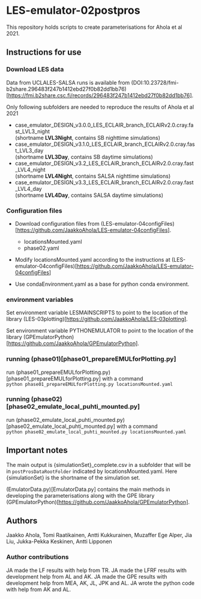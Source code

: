 # LES-emulator-02postpros

This repository holds scripts to create parameterisations for Ahola et al 2021.

## Instructions for use

### Download LES data

Data from UCLALES-SALSA runs is available from (DOI:10.23728/fmi-b2share.296483f247b1412ebd27f0b82dd1bb76)[https://fmi.b2share.csc.fi/records/296483f247b1412ebd27f0b82dd1bb76].

Only following subfolders are needed to reproduce the results of Ahola et al 2021
- case_emulator_DESIGN_v3.0.0_LES_ECLAIR_branch_ECLAIRv2.0.cray.fast_LVL3_night  
(shortname **LVL3Night**, contains SB nighttime simulations)
- case_emulator_DESIGN_v3.1.0_LES_ECLAIR_branch_ECLAIRv2.0.cray.fast_LVL3_day  
(shortname **LVL3Day**, contains SB daytime simulations)
- case_emulator_DESIGN_v3.2_LES_ECLAIR_branch_ECLAIRv2.0.cray.fast_LVL4_night  
(shortname **LVL4Night**, contains SALSA nighttime simulations)
- case_emulator_DESIGN_v3.3_LES_ECLAIR_branch_ECLAIRv2.0.cray.fast_LVL4_day  
(shortname **LVL4Day**, contains SALSA daytime simulations)

### Configuration files

- Download configuration files from (LES-emulator-04configFiles)[https://github.com/JaakkoAhola/LES-emulator-04configFiles].
	- locationsMounted.yaml
	- phase02.yaml

- Modify locationsMounted.yaml according to the instructions at (LES-emulator-04configFiles)[https://github.com/JaakkoAhola/LES-emulator-04configFiles]

- Use condaEnvironment.yaml as a base for python conda environment.

### environment variables

Set environment variable LESMAINSCRIPTS to point to the location of the library (LES-03plotting)[https://github.com/JaakkoAhola/LES-03plotting].

Set environment variable PYTHONEMULATOR to point to the location of the library (GPEmulatorPython)[https://github.com/JaakkoAhola/GPEmulatorPython].

### running (phase01)[phase01_prepareEMULforPlotting.py]

run (phase01_prepareEMULforPlotting.py)[phase01_prepareEMULforPlotting.py] with a command  
`python phase01_prepareEMULforPlotting.py locationsMounted.yaml`

### running (phase02)[phase02_emulate_local_puhti_mounted.py]

run (phase02_emulate_local_puhti_mounted.py)[phase02_emulate_local_puhti_mounted.py] with a command  
`python phase02_emulate_local_puhti_mounted.py locationsMounted.yaml`


## Important notes

The main output is {simulationSet}_complete.csv in a subfolder that will be in `postProsDataRootFolder` indicated by locationsMounted.yaml. Here {simulationSet} is the shortname of the simulation set.


(EmulatorData.py)[EmulatorData.py] contains the main methods in developing the parameterisations along with the GPE library (GPEmulatorPython)[https://github.com/JaakkoAhola/GPEmulatorPython].


## Authors

Jaakko Ahola,  Tomi Raatikainen, Antti Kukkurainen, Muzaffer Ege Alper, Jia Liu, Jukka-Pekka Keskinen, Antti Lipponen

### Author contributions

JA made the LF results with help from TR.
JA made the LFRF results with development help from AL and AK.
JA made the GPE results with development help from MEA, AK, JL, JPK and AL.
JA wrote the python code with help from AK and AL.
